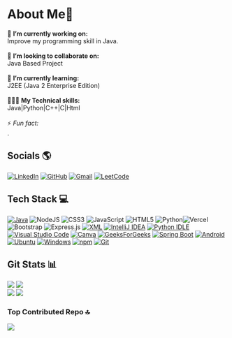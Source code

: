 # About Me🚀
 🔭 **I’m currently working on:** <br>Improve my programming skill in Java.<br><br>👯 **I’m looking to collaborate on:**  <br>Java Based Project<br><br>🌱 **I’m currently learning:**  <br>J2EE (Java 2 Enterprise Edition)<br><br>
🧑🏻‍💻 **My Technical skills:**<br>Java|Python|C++|C|Html<br><br>⚡ *Fun fact:* <br>.

## Socials 🌎
[![LinkedIn](https://img.shields.io/badge/LinkedIn-%230077B5.svg?logo=linkedin&logoColor=white)](https://www.linkedin.com/in/kushalgupta07) [![GitHub](https://img.shields.io/badge/GitHub-%23121011.svg?logo=github&logoColor=white)](#) [![Gmail](https://img.shields.io/badge/Gmail-D14836?logo=gmail&logoColor=white)](#) [![LeetCode](https://img.shields.io/badge/LeetCode-000000?logo=LeetCode&logoColor=#d16c06)](#) 

## Tech Stack 💻 
[![Java](https://img.shields.io/badge/Java-%23ED8B00.svg?logo=openjdk&logoColor=white)](#) ![NodeJS](https://img.shields.io/badge/node.js-6DA55F?style=for-the-badge&logo=node.js&logoColor=white) ![CSS3](https://img.shields.io/badge/css3-%231572B6.svg?style=for-the-badge&logo=css3&logoColor=white) ![JavaScript](https://img.shields.io/badge/javascript-%23323330.svg?style=for-the-badge&logo=javascript&logoColor=%23F7DF1E) ![HTML5](https://img.shields.io/badge/html5-%23E34F26.svg?style=for-the-badge&logo=html5&logoColor=white) ![Python](https://img.shields.io/badge/python-3670A0?style=for-the-badge&logo=python&logoColor=ffdd54)![Vercel](https://img.shields.io/badge/vercel-%23000000.svg?style=for-the-badge&logo=vercel&logoColor=white) ![Bootstrap](https://img.shields.io/badge/bootstrap-%23563D7C.svg?style=for-the-badge&logo=bootstrap&logoColor=white) ![Express.js](https://img.shields.io/badge/express.js-%23404d59.svg?style=for-the-badge&logo=express&logoColor=%2361DAFB) [![XML](https://img.shields.io/badge/XML-767C52?logo=xml&logoColor=fff)](#) [![IntelliJ IDEA](https://img.shields.io/badge/IntelliJIDEA-000000.svg?logo=intellij-idea&logoColor=white)](#) [![Python IDLE](https://img.shields.io/badge/Python%20IDLE-3776AB?logo=python&logoColor=fff)](#) [![Visual Studio Code](https://custom-icon-badges.demolab.com/badge/Visual%20Studio%20Code-0078d7.svg?logo=vsc&logoColor=white)](#) [![Canva](https://img.shields.io/badge/Canva-%2300C4CC.svg?&logo=Canva&logoColor=white)](#) [![GeeksForGeeks](https://img.shields.io/badge/GeeksforGeeks-298D46?logo=geeksforgeeks&logoColor=white)](#) [![Spring Boot](https://img.shields.io/badge/Spring%20Boot-6DB33F?logo=springboot&logoColor=fff)](#) [![Android](https://img.shields.io/badge/Android-3DDC84?logo=android&logoColor=white)](#) [![Ubuntu](https://img.shields.io/badge/Ubuntu-E95420?logo=ubuntu&logoColor=white)](#) [![Windows](https://custom-icon-badges.demolab.com/badge/Windows-0078D6?logo=windows11&logoColor=white)](#) [![npm](https://img.shields.io/badge/npm-CB3837?logo=npm&logoColor=fff)](#) [![Git](https://img.shields.io/badge/Git-F05032?logo=git&logoColor=fff)](#)

## Git Stats 📊
![](https://github-readme-stats.vercel.app/api?username=KushalGupta-07&theme=dark&hide_border=true&include_all_commits=true&count_private=true)
![](https://github-readme-streak-stats.herokuapp.com/?user=KushalGupta-07&theme=dark&hide_border=true)</br>
![](https://github-readme-stats.vercel.app/api/top-langs/?username=KushalGupta-07&theme=dark&hide_border=true&include_all_commits=true&count_private=true&layout=compact)
<img src="https://api.githubtrends.io/user/svg/KushalGupta-07/langs?time_range=one_year&include_private=True&loc_metric=changed&theme=dark">


### Top Contributed Repo 🔝 
![](https://github-contributor-stats.vercel.app/api?username=KushalGupta-07&limit=5&theme=tokyonight&combine_all_yearly_contributions=true)






<!--
**KushalGupta-07/KushalGupta-07** is a ✨ _special_ ✨ repository because its `README.md` (this file) appears on your GitHub profile.

Here are some ideas to get you started:

- 🔭 I’m currently working on ...
- 🌱 I’m currently learning ...
- 👯 I’m looking to collaborate on ...
- 🤔 I’m looking for help with ...
- 💬 Ask me about ...
- 📫 How to reach me: ...
- 😄 Pronouns: ...
- ⚡ Fun fact: ...
-->
